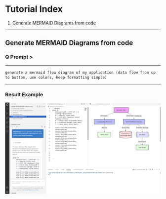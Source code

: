 # Tutorial Index

1. [Generate MERMAID Diagrams from code](#generate-mermaid-diagrams-from-code)

---

## Generate MERMAID Diagrams from code

### Q Prompt >

---

```
generate a mermaid flow diagram of my application (data flow from up to bottom, use colors, keep formatting simple)
```

---

### Result Example

![mermaid flow diagram](../screenshots/mermaid-flow-diagram.png)
